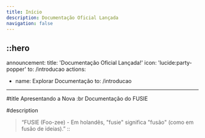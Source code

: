 ```yaml
---
title: Início
description: Documentação Oficial Lançada
navigation: false
---
```


::hero
---
announcement:
  title: 'Documentação Oficial Lançada!'
  icon: 'lucide:party-popper'
  to: /introducao
actions:
  - name: Explorar Documentação
    to: /introducao
---

#title
Apresentando a Nova :br Documentação do FUSIE

#description
> “FUSIE (Foo-zee) - Em holandês, "fusie" significa "fusão" (como em fusão de ideias).”
::
